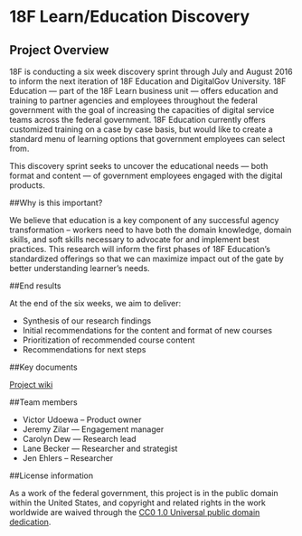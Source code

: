 # 18F Learn/Education Discovery

## Project Overview

18F is conducting a six week discovery sprint through July and August 2016 to inform the next iteration of 18F Education and DigitalGov University. 18F Education — part of the 18F Learn business unit — offers education and training to partner agencies and employees throughout the federal government with the goal of increasing the capacities of digital service teams across the federal government. 18F Education currently offers customized training on a case by case basis, but would like to create a standard menu of learning options that government employees can select from. 

This discovery sprint seeks to uncover the educational needs — both format and content — of government employees engaged with the digital products. 

##Why is this important?

We believe that education is a key component of any successful agency transformation – workers need to have both the domain knowledge, domain skills, and soft skills necessary to advocate for and implement best practices. This research will inform the first phases of 18F Education’s standardized offerings so that we can maximize impact out of the gate by better understanding learner’s needs. 

##End results

At the end of the six weeks, we aim to deliver: 
- Synthesis of our research findings
- Initial recommendations for the content and format of new courses
- Prioritization of recommended course content
- Recommendations for next steps

##Key documents

[Project wiki](https://github.com/18F/18f-education-discovery/wiki)

##Team members
- Victor Udoewa – Product owner
- Jeremy Zilar — Engagement manager
- Carolyn Dew — Research lead
- Lane Becker — Researcher and strategist
- Jen Ehlers – Researcher

##License information

As a work of the federal government, this project is in the public domain within the United States, and copyright and related rights in the work worldwide are waived through the [CC0 1.0 Universal public domain dedication](https://github.com/18F/18f-education-discovery/wiki).
